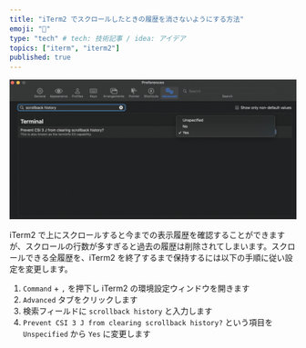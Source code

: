 ```yaml
---
title: "iTerm2 でスクロールしたときの履歴を消さないようにする方法"
emoji: "📜"
type: "tech" # tech: 技術記事 / idea: アイデア
topics: ["iterm", "iterm2"]
published: true
---
```


![](https://raw.githubusercontent.com/noraworld/developers-blog-media-ja/master/iterm2-scrollback-history/231628444-af06c8e1-8780-48b4-844a-7c1358424fa6.png)

iTerm2 で上にスクロールすると今までの表示履歴を確認することができますが、スクロールの行数が多すぎると過去の履歴は削除されてしまいます。スクロールできる全履歴を、iTerm2 を終了するまで保持するには以下の手順に従い設定を変更します。

1. `Command` + `,` を押下し iTerm2 の環境設定ウィンドウを開きます
2. `Advanced` タブをクリックします
3. 検索フィールドに `scrollback history` と入力します
4. `Prevent CSI 3 J from clearing scrollback history?` という項目を `Unspecified` から `Yes` に変更します
